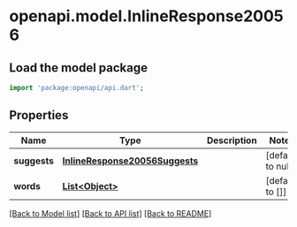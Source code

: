 # openapi.model.InlineResponse20056

## Load the model package
```dart
import 'package:openapi/api.dart';
```

## Properties
Name | Type | Description | Notes
------------ | ------------- | ------------- | -------------
**suggests** | [**InlineResponse20056Suggests**](InlineResponse20056Suggests.md) |  | [default to null]
**words** | [**List&lt;Object&gt;**](Object.md) |  | [default to []]

[[Back to Model list]](../README.md#documentation-for-models) [[Back to API list]](../README.md#documentation-for-api-endpoints) [[Back to README]](../README.md)


